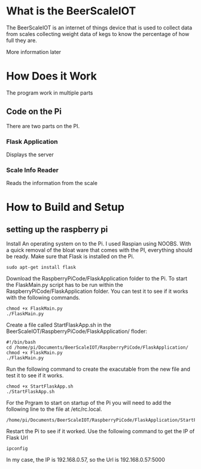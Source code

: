# What is the BeerScaleIOT
The BeerScaleIOT is an internet of things device that is used to collect data from scales collecting weight data of kegs to know the percentage of how full they are.

More information later

# How Does it Work
The program work in multiple parts
## Code on the Pi
There are two parts on the PI.
### Flask Application
Displays the server

### Scale Info Reader
Reads the information from the scale

# How to Build and Setup
## setting up the raspberry pi
Install An operating system on to the Pi. I used Raspian using NOOBS.
With a quick removal of the bloat ware that comes with the PI, everything should be ready.
Make sure that Flask is installed on the Pi.
```
sudo apt-get install flask
```
Download the RaspberryPiCode/FlaskApplication folder to the Pi. 
To start the FlaskMain.py script has to be run within the RaspberryPiCode/FlaskApplication folder.
You can test it to see if it works with the following commands.
```
chmod +x FlaskMain.py
./FlaskMain.py
```
Create a file called StartFlaskApp.sh in the BeerScaleIOT/RaspberryPiCode/FlaskApplication/ floder:
```
#!/bin/bash
cd /home/pi/Documents/BeerScaleIOT/RaspberryPiCode/FlaskApplication/
chmod +x FlaskMain.py
./FlaskMain.py
```
Run the following command to create the exacutable from the new file and test it to see if it works.
```
chmod +x StartFlaskApp.sh
./StartFlaskApp.sh
```
For the Prgram to start on startup of the Pi you will need to add the following line to the file at /etc/rc.local.
```
/home/pi/Documents/BeerScaleIOT/RaspberryPiCode/FlaskApplication/StartFlaskApp.sh
```
Restart the Pi to see if it worked.
Use the following command to get the IP of Flask Url
```
ipconfig
```
In my case, the IP is 192.168.0.57, so the Url is 192.168.0.57:5000
